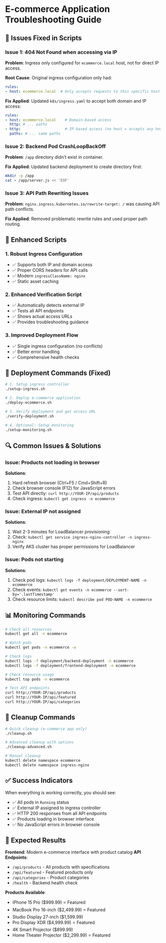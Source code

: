 # E-commerce Application Troubleshooting Guide

## 🔧 Issues Fixed in Scripts

### **Issue 1: 404 Not Found when accessing via IP**
**Problem**: Ingress only configured for `ecommerce.local` host, not for direct IP access.

**Root Cause**: Original ingress configuration only had:
```yaml
rules:
- host: ecommerce.local  # Only accepts requests to this specific host
```

**Fix Applied**: Updated `k8s/ingress.yaml` to accept both domain and IP access:
```yaml
rules:
- host: ecommerce.local    # Domain-based access
  http: # ... paths
- http:                    # IP-based access (no host = accepts any host/IP)
  paths: # ... same paths
```

### **Issue 2: Backend Pod CrashLoopBackOff**
**Problem**: `/app` directory didn't exist in container.

**Fix Applied**: Updated backend deployment to create directory first:
```bash
mkdir -p /app
cat > /app/server.js << 'EOF'
```

### **Issue 3: API Path Rewriting Issues**
**Problem**: `nginx.ingress.kubernetes.io/rewrite-target: /` was causing API path conflicts.

**Fix Applied**: Removed problematic rewrite rules and used proper path routing.

## 🚀 Enhanced Scripts

### **1. Robust Ingress Configuration**
- ✅ Supports both IP and domain access
- ✅ Proper CORS headers for API calls
- ✅ Modern `ingressClassName: nginx`
- ✅ Static asset caching

### **2. Enhanced Verification Script**
- ✅ Automatically detects external IP
- ✅ Tests all API endpoints
- ✅ Shows actual access URLs
- ✅ Provides troubleshooting guidance

### **3. Improved Deployment Flow**
- ✅ Single ingress configuration (no conflicts)
- ✅ Better error handling
- ✅ Comprehensive health checks

## 🎯 Deployment Commands (Fixed)

```bash
# 1. Setup ingress controller
./setup-ingress.sh

# 2. Deploy e-commerce application  
./deploy-ecommerce.sh

# 3. Verify deployment and get access URL
./verify-deployment.sh

# 4. Optional: Setup monitoring
./setup-monitoring.sh
```

## 🔍 Common Issues & Solutions

### **Issue**: Products not loading in browser
**Solutions**:
1. Hard refresh browser (Ctrl+F5 / Cmd+Shift+R)
2. Check browser console (F12) for JavaScript errors
3. Test API directly: `curl http://YOUR-IP/api/products`
4. Check ingress: `kubectl get ingress -n ecommerce`

### **Issue**: External IP not assigned
**Solutions**:
1. Wait 2-3 minutes for LoadBalancer provisioning
2. Check: `kubectl get service ingress-nginx-controller -n ingress-nginx`
3. Verify AKS cluster has proper permissions for LoadBalancer

### **Issue**: Pods not starting
**Solutions**:
1. Check pod logs: `kubectl logs -f deployment/DEPLOYMENT-NAME -n ecommerce`
2. Check events: `kubectl get events -n ecommerce --sort-by='.lastTimestamp'`
3. Check resource limits: `kubectl describe pod POD-NAME -n ecommerce`

## 📊 Monitoring Commands

```bash
# Check all resources
kubectl get all -n ecommerce

# Watch pods
kubectl get pods -n ecommerce -w

# Check logs
kubectl logs -f deployment/backend-deployment -n ecommerce
kubectl logs -f deployment/frontend-deployment -n ecommerce

# Check resource usage
kubectl top pods -n ecommerce

# Test API endpoints
curl http://YOUR-IP/api/products
curl http://YOUR-IP/api/featured
curl http://YOUR-IP/api/categories
```

## 🧹 Cleanup Commands

```bash
# Quick cleanup (e-commerce app only)
./cleanup.sh

# Advanced cleanup with options
./cleanup-advanced.sh

# Manual cleanup
kubectl delete namespace ecommerce
kubectl delete namespace ingress-nginx
```

## ✅ Success Indicators

When everything is working correctly, you should see:
- ✅ All pods in `Running` status
- ✅ External IP assigned to ingress controller
- ✅ HTTP 200 responses from all API endpoints
- ✅ Products loading in browser interface
- ✅ No JavaScript errors in browser console

## 🎯 Expected Results

**Frontend**: Modern e-commerce interface with product catalog
**API Endpoints**: 
- `/api/products` - All products with specifications
- `/api/featured` - Featured products only
- `/api/categories` - Product categories
- `/health` - Backend health check

**Products Available**:
- iPhone 15 Pro ($999.99) ⭐ Featured
- MacBook Pro 16-inch ($2,499.99) ⭐ Featured  
- Studio Display 27-inch ($1,599.99)
- Pro Display XDR ($4,999.99) ⭐ Featured
- 4K Smart Projector ($899.99)
- Home Theater Projector ($2,299.99) ⭐ Featured
